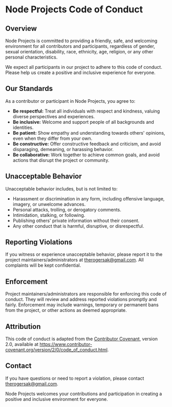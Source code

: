 # Node Projects Code of Conduct

## Overview

Node Projects is committed to providing a friendly, safe, and welcoming environment for all contributors and participants, regardless of gender, sexual orientation, disability, race, ethnicity, age, religion, or any other personal characteristics.

We expect all participants in our project to adhere to this code of conduct. Please help us create a positive and inclusive experience for everyone.

## Our Standards

As a contributor or participant in Node Projects, you agree to:

- **Be respectful:** Treat all individuals with respect and kindness, valuing diverse perspectives and experiences.
- **Be inclusive:** Welcome and support people of all backgrounds and identities.
- **Be patient:** Show empathy and understanding towards others' opinions, even when they differ from your own.
- **Be constructive:** Offer constructive feedback and criticism, and avoid disparaging, demeaning, or harassing behavior.
- **Be collaborative:** Work together to achieve common goals, and avoid actions that disrupt the project or community.

## Unacceptable Behavior

Unacceptable behavior includes, but is not limited to:

- Harassment or discrimination in any form, including offensive language, imagery, or unwelcome advances.
- Personal attacks, trolling, or derogatory comments.
- Intimidation, stalking, or following.
- Publishing others' private information without their consent.
- Any other conduct that is harmful, disruptive, or disrespectful.

## Reporting Violations

If you witness or experience unacceptable behavior, please report it to the project maintainers/administrators at therogersak@gmail.com. All complaints will be kept confidential.

## Enforcement

Project maintainers/administrators are responsible for enforcing this code of conduct. They will review and address reported violations promptly and fairly. Enforcement may include warnings, temporary or permanent bans from the project, or other actions as deemed appropriate.

## Attribution

This code of conduct is adapted from the [Contributor Covenant](https://www.contributor-covenant.org/), version 2.0, available at https://www.contributor-covenant.org/version/2/0/code_of_conduct.html.

## Contact

If you have questions or need to report a violation, please contact therogersak@gmail.com.

Node Projects welcomes your contributions and participation in creating a positive and inclusive environment for everyone.
